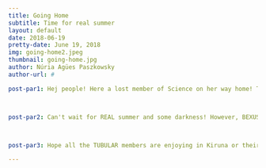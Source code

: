 ```yaml
---
title: Going Home
subtitle: Time for real summer
layout: default
date: 2018-06-19
pretty-date: June 19, 2018
img: going-home2.jpeg
thumbnail: going-home.jpg
author: Núria Agües Paszkowsky
author-url: #

post-par1: Hej people! Here a lost member of Science on her way home! Today was a stressful day missing trains, freaking out and of course trying to find hidden plugs in the airport because I cannot forget my BEXUS responsibilities!



post-par2: Can't wait for REAL summer and some darkness! However, BEXUS can never be forgotten... so I might soon find myself working on the beach!



post-par3: Hope all the TUBULAR members are enjoying in Kiruna or their respective places around the world! See you soon! 

---
```

